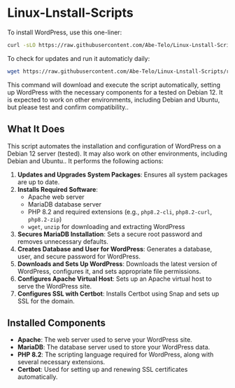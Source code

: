# Linux-Lnstall-Scripts

To install WordPress, use this one-liner:

```bash
curl -sLO https://raw.githubusercontent.com/Abe-Telo/Linux-Lnstall-Scripts/main/install_wordpress.sh && chmod +x install_wordpress.sh && sudo ./install_wordpress.sh
```

To check for updates and run it automaticly daily:
```bash
wget https://raw.githubusercontent.com/Abe-Telo/Linux-Lnstall-Scripts/refs/heads/main/install_update_function.sh && chmod +x install_update_function.sh && ./install_update_function.sh
```
 

This command will download and execute the script automatically, setting up WordPress with the necessary components for a tested on Debian 12. It is expected to work on other environments, including Debian and Ubuntu, but please test and confirm compatibility..

## What It Does

This script automates the installation and configuration of WordPress on a Debian 12 server (tested). It may also work on other environments, including Debian and Ubuntu.. It performs the following actions:

1. **Updates and Upgrades System Packages**: Ensures all system packages are up to date.
2. **Installs Required Software**:
   - Apache web server
   - MariaDB database server
   - PHP 8.2 and required extensions (e.g., `php8.2-cli`, `php8.2-curl`, `php8.2-zip`)
   - `wget`, `unzip` for downloading and extracting WordPress
3. **Secures MariaDB Installation**: Sets a secure root password and removes unnecessary defaults.
4. **Creates Database and User for WordPress**: Generates a database, user, and secure password for WordPress.
5. **Downloads and Sets Up WordPress**: Downloads the latest version of WordPress, configures it, and sets appropriate file permissions.
6. **Configures Apache Virtual Host**: Sets up an Apache virtual host to serve the WordPress site.
7. **Configures SSL with Certbot**: Installs Certbot using Snap and sets up SSL for the domain.

## Installed Components

- **Apache**: The web server used to serve your WordPress site.
- **MariaDB**: The database server used to store your WordPress data.
- **PHP 8.2**: The scripting language required for WordPress, along with several necessary extensions.
- **Certbot**: Used for setting up and renewing SSL certificates automatically.

